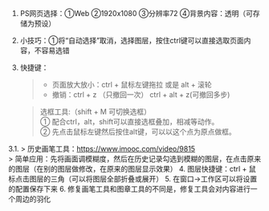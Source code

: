 1. PS网页选择：①Web ②1920x1080 ③分辨率72 ④背景内容：透明（可存储为预设）
2. 小技巧：①将“自动选择”取消，选择图层，按住ctrl键可以直接选取页面内容，不容易选错
3. 快捷键：
    > - 页面放大放小：ctrl + 鼠标左键拖拉 或是 alt + 滚轮
    > - 撤销：ctrl + z （只撤回一次）
    >        ctrl + alt + z(可撤回多步)
    
    > 选框工具:（shift + M 可切换选框）  
    >          ① 配合ctrl，alt，shift可以直接选框叠加，相减等动作。  
    >          ② 先点击鼠标左键然后按住alt键，可以以这个点为原点做框。
    
3.1. > 历史画笔工具：https://www.imooc.com/video/9815  
     > 简单应用：先将画面调模糊度，然后在历史记录勾选到模糊的图层，在点击原来的图层（在别的图层做修改，在原来的图层显示效果）
4. 图层快捷键：ctrl + 鼠标点击图层的三角（可以将图层全部折叠或展开）
5. 在窗口→工作区可以将设置的配置保存下来
6. 修复画笔工具和图章工具的不同是，修复工具会对内容进行一个周边的羽化

